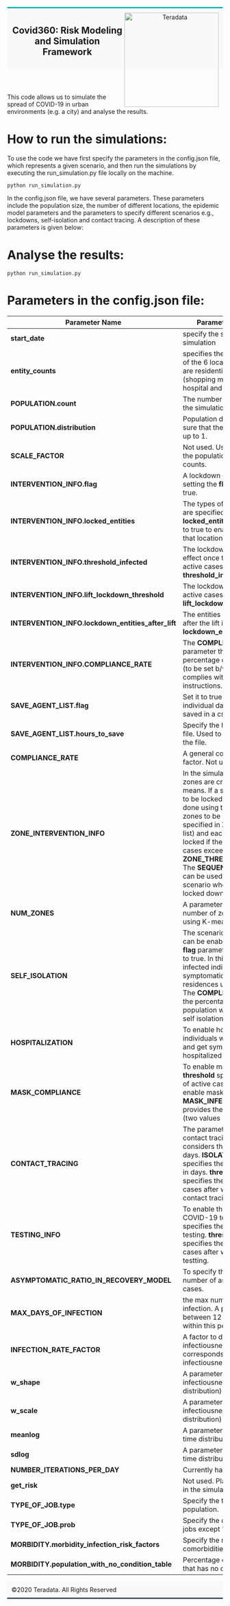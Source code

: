 <header style="padding:10px;background:#f9f9f9;border-top:3px solid #00b2b1"><img id="Teradata-logo" src="https://www.teradata.com/Teradata/Images/Rebrand/Teradata_logo-two_color.png" alt="Teradata" width="220" align="right" />
 
## Covid360: Risk Modeling and Simulation Framework
</header>


This code allows us to simulate the spread of COVID-19 in urban environments (e.g. a city) and analyse the results.


# How to run the simulations: 
To use the code we have first specify the parameters in the config.json file, which represents a given scenario, and then run the simulations by executing the run_simulation.py file locally on the machine.

```python run_simulation.py```

In the config.json file, we have several parameters. These parameters include the population size, the number of different locations, the epidemic model parameters and the parameters to specify different scenarios e.g., lockdowns, self-isolation and contact tracing. A description of these parameters is given below:

# Analyse the results:
```python run_simulation.py```
 

# Parameters in the config.json file: 
|Parameter Name|Parameter Description
|---|---|
|**start_date**| specify the start date of the simulation
|**entity_counts**| specifies the number for each of the 6 location types, which are residential, school, retail (shopping mall), employment, hospital and market.
|**POPULATION.count**| The number of individuals in the simulation.
|**POPULATION.distribution**| Population distribution. Make sure that the probabilities sum up to 1.
|**SCALE_FACTOR**| Not used. Used to scale down the population and the entity counts.
**INTERVENTION_INFO.flag**| A lockdown can be enforced by setting the **flag** parameter to true. 
**INTERVENTION_INFO.locked_entities**| The types of locations locked are specified in **locked_entities**; set the value to true to enable lockdown of that location type. 
**INTERVENTION_INFO.threshold_infected**| The lockdown comes into effect once the number of active cases exceeds **threshold_infected**. 
**INTERVENTION_INFO.lift_lockdown_threshold**| The lockdown is lifted after the active cases drop below **lift_lockdown_threshold**. 
**INTERVENTION_INFO.lockdown_entities_after_lift**| The entities kept in lockdown after the lift is lifted are in **lockdown_entities_after_lift**.
**INTERVENTION_INFO.COMPLIANCE_RATE**| The **COMPLIANCE_RATE** is a parameter that specifies the percentage of the population (to be set b/w 0 and 1) that complies with the lockdown instructions.
|**SAVE_AGENT_LIST.flag**| Set it to true if the output individual data needs to be saved in a csv file.
|**SAVE_AGENT_LIST.hours_to_save**| Specify the hours to save in the file. Used to reduce the size of the file.
|**COMPLIANCE_RATE**| A general compliance rate factor. Not used.
|**ZONE_INTERVENTION_INFO**| In the simulations, hypthetical zones are created using K-means. If a specific zone needs to be locked down, it can be done using this parameter. The zones to be locked can be specified in **ZONE_ID** (it is a list) and each zone will be locked if the number of active cases exceeds **ZONE_THRESHOLD_INFECTED**. The **SEQUENTIAL** parameter can be used to enable a scenario where zones are locked down only one at time.
|**NUM_ZONES**| A parameter to specify the number of zones to be created using K-means.
|**SELF_ISOLATION**| The scenario of Self isolation can be enabled by setting the **flag** parameter in this dictionary to true. In this scenario, infected individuals who get symptomatic will isolate at their residences until they recover. The **COMPLIANCE_RATE** gives the percentage of the population who complies with self isolation.
|**HOSPITALIZATION**| To enable hospitalization, i.e., individuals who get infected and get symptomatic can be hospitalized based on their age.
|**MASK_COMPLIANCE**| To enable mask compliance. **threshold** specifies the number of active cases after which we enable mask wearing. **MASK_INFECTION_FACTOR** provides the probability factors (two values| wears mask, does not wear a mask) that are used to reduce the probability of infection.
|**CONTACT_TRACING**| The parameter to enable contact tracing. **PAST_DAYS** considers the past number of days. **ISOLATION_PERIOD** specifies the period of isolation in days. **threshold_infected** specifies the number of active cases after which we enable contact tracing.
|**TESTING_INFO**| To enable the scenario of COVID-19 testing. **daily_rate** specifies the rate of daily testing. **threshold_infected** specifies the number of active cases after which we enable testting.
|**ASYMPTOMATIC_RATIO_IN_RECOVERY_MODEL**| To specify the ratio of the number of asymptomatic cases.
|**MAX_DAYS_OF_INFECTION**| the max number of days of infection. A person will recover between 12 to 30 days or die within this period.
|**INFECTION_RATE_FACTOR**| A factor to descrease the infectiousness. A higher factor corresponds to reduced infectiousness. 
|**w_shape**| A parameter for the infectiousness model (Weibull distribution)
|**w_scale**| A parameter for the infectiousness model (Weibull distribution)
|**meanlog**| A parameter for the incubation time distribution (lognormal)
|**sdlog**| A parameter for the incubation time distribution (lognormal)
|**NUMBER_ITERATIONS_PER_DAY**| Currently hardcoded as 5. 
|**get_risk**| Not used. Planned to get risks in the simulation if needed.
|**TYPE_OF_JOB.type**|Specify the type of job in the population.
|**TYPE_OF_JOB.prob**|Specify the distribution for all jobs except "No Job".
|**MORBIDITY.morbidity_infection_risk_factors**| Specify the risk factors for the comorbidities.
|**MORBIDITY.population_with_no_condition_table**| Percentage of each age group that has no comorbidity.
<footer style="padding:10px;background:#f9f9f9;border-bottom:3px solid #394851">©2020 Teradata. All Rights Reserved</footer>